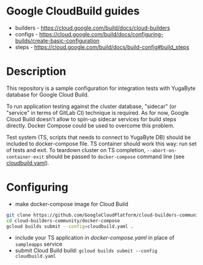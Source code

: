 
#  Google CloudBuild guides
- builders - https://cloud.google.com/build/docs/cloud-builders
- configs - https://cloud.google.com/build/docs/configuring-builds/create-basic-configuration
- steps - https://cloud.google.com/build/docs/build-config#build_steps

# Description

This repository is a sample configuration for integration tests with YugaByte database for Google Cloud Build.

To run application testing against the cluster database, "sidecar" (or "service" in terms of GitLab CI) technique is required. As for now, Google Cloud Build doesn't allow to spin-up sidecar services for build steps directly. Docker Compose could be used to overcome this problem.

Test system (TS, scripts that needs to connect to YugaByte DB) should be included to docker-compose file. TS container should work this way: run set of tests and exit. To teardown cluster on TS completion, `--abort-on-container-exit` should be passed to `docker-compose` command line (see [cloudbuild.yaml](cloudbuild.yaml)).

# Configuring

- make docker-compose image for Cloud Build
``` bash
git clone https://github.com/GoogleCloudPlatform/cloud-builders-community.git
cd cloud-builders-community/docker-compose
gcloud builds submit --config=cloudbuild.yaml .
```
- include your TS application in *docker-compose.yaml* in place of `sampleapps` service
- submit Cloud Build build: `gcloud builds submit --config cloudbuild.yaml`
